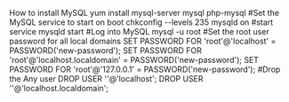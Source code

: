 How to install MySQL
	yum install mysql-server mysql php-mysql
	#Set the MySQL service to start on boot
	chkconfig --levels 235 mysqld on
	#start
	service mysqld start
	#Log into MySQL
	mysql -u root
	#Set the root user password for all local domains
	SET PASSWORD FOR 'root'@'localhost' = PASSWORD('new-password');
	SET PASSWORD FOR 'root'@'localhost.localdomain' = PASSWORD('new-password');
	SET PASSWORD FOR 'root'@'127.0.0.1' = PASSWORD('new-password');
	#Drop the Any user
	DROP USER ''@'localhost';
	DROP USER ''@'localhost.localdomain';
